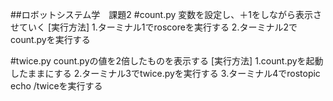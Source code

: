 ##ロボットシステム学　課題2
#count.py
変数を設定し、＋1をしながら表示させていく
[実行方法]
1.ターミナル1でroscoreを実行する
2.ターミナル2でcount.pyを実行する

#twice.py
count.pyの値を2倍したものを表示する
[実行方法]
1.count.pyを起動したままにする
2.ターミナル3でtwice.pyを実行する
3.ターミナル4でrostopic echo /twiceを実行する
